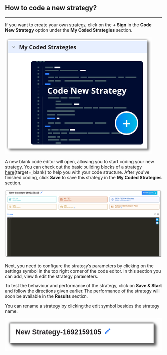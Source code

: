 ## How to code a new strategy?
---

If you want to create your own strategy, click on the **+ Sign** in the **Code New Strategy** option under the **My Coded Strategies** section.

[![pythonbuild](imgs_v2/python_build_new_strategy.png "Click to Enlarge or Ctrl+Click to open in a new Tab")](imgs_v2/python_build_new_strategy.png)

A new blank code editor will open, allowing you to start coding your new strategy. You can check out the basic building blocks of a strategy [here](strategy_guides/structure.md){target=_blank} to help you with your code structure. After you've finished coding, click **Save** to save this strategy in the **My Coded Strategies** section.

[![pythonbuild](imgs_v2/python_build_code_new_strategy.png "Click to Enlarge or Ctrl+Click to open in a new Tab")](imgs_v2/python_build_code_new_strategy.png)

Next, you need to configure the strategy’s parameters by clicking on the settings symbol in the top right corner of the code editor. In this section you can add, view & edit the strategy parameters.

To test the behaviour and performance of the strategy, click on **Save & Start** and follow the directions given earlier. The performance of the strategy will soon be available in the **Results** section.

You can rename a strategy by clicking the edit symbol besides the strategy name. 

[![pythonbuild](imgs_v2/python_build_rename_new_strategy.png "Click to Enlarge or Ctrl+Click to open in a new Tab")](imgs_v2/python_build_rename_new_strategy.png)
